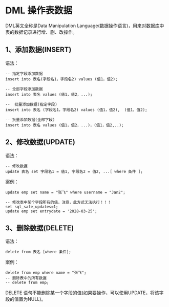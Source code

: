 # DML 操作表数据
DML英文全称是Data Manipulation Language(数据操作语言)，用来对数据库中表的数据记录进行增、删、改操作。

## 1、添加数据(INSERT)

语法：

```mysql
-- 指定字段添加数据
insert into 表名(字段名1，字段名2) values (值1，值2);

-- 全部字段添加数据
insert into 表名 values (值1，值2，...);

--  批量添加数据(指定字段)
insert into 表名 (字段名1，字段名2) values (值1，值2),  (值1，值2);

-- 批量添加数据(全部字段)
insert into 表名 values (值1，值2，...)，(值1，值2,..);
```

## 2、修改数据(UPDATE)

语法：

```mysql
-- 修改数据
update 表名 set 字段名1 = 值1, 字段名2 = 值2, ...[ where 条件 ];
```

案例：

```mysql
update emp set name = "张飞" where username = "Jan2";

-- 修改表中某个字段所有的值，注意，此方式无法执行！！！
set sql_safe_updates=1;
update emp set entrydate = '2028-03-25';
```


## 3、删除数据(DELETE)

语法：

```mysql
delete from 表名 [where 条件];
```

案例：

```mysql
delete from emp where name = "张飞";
-- 删除表中的所有数据
-- delete from emp;
```

DELETE 语句不能删除某一个字段的值(如果要操作，可以使用UPDATE，将该字段的值置为NULL)。